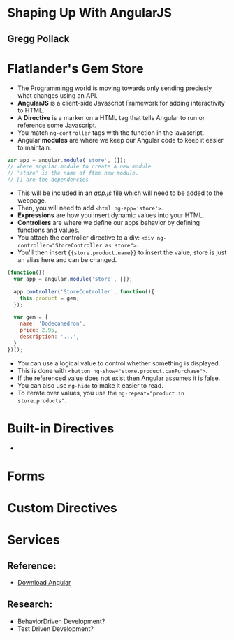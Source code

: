 # Shaping Up With AngularJS
## Gregg Pollack

# Flatlander's Gem Store
- The Programmingg world is moving towards only sending preciesly what changes using an API.
- **AngularJS** is a client-side Javascript Framework for adding interactivity to HTML.
- A **Directive** is a marker on a HTML tag that tells Angular to run or reference some Javascript.
- You match `ng-controller` tags with the function in the javascript.
- Angular **modules** are where we keep our Angular code to keep it easier to maintain.
```js
var app = angular.module('store', []);
// where angular.module to create a new module
// 'store' is the name of fthe new module.
// [] are the dependencies
```
- This will be included in an *app.js* file which will need to be added to the webpage.
- Then, you will need to add `<html ng-app='store'>`.
- **Expressions** are how you insert dynamic values into your HTML.
- **Controllers** are where we define our apps behavior by defining functions and values.
- You attach the controller directive to a div: `<div ng-controller="StoreController as store">`.
- You'll then insert `{{store.product.name}}` to insert the value; store is just an alias here and can be changed.
```js
(function(){
  var app = angular.module('store', []);

  app.controller('StoreController', function(){
    this.product = gem;
  });

  var gem = {
    name: 'Dodecahedron',
    price: 2.95,
    description: '...',
  }
})();
```
- You can use a logical value to control whether something is displayed.
- This is done with `<button ng-show="store.product.canPurchase">`.
- If the referenced value does not exist then Angular assumes it is false.
- You can also use `ng-hide` to make it easier to read.
- To iterate over values, you use the `ng-repeat="product in store.products"`.

# Built-in Directives
- 


# Forms

# Custom Directives

# Services

## Reference:
- [Download Angular](http://angularjs.org)


## Research:
- BehaviorDriven Development?
- Test Driven Development?

